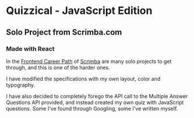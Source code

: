 # Quizzical - JavaScript Edition

## Solo Project from Scrimba.com

### Made with React

In the [Frontend Career Path](https://scrimba.com/learn/frontend) of [Scrimba](https://scrimba.com) are many solo projects to get through, and this is one of the harder ones.

I have modified the specifications with my own layout, color and typography.

I have also decided to completely forego the API call to the Multiple Answer Questions API provided, and instead created my own quiz with JavaScript questions. Some I've found through Googling, some I've written myself.
